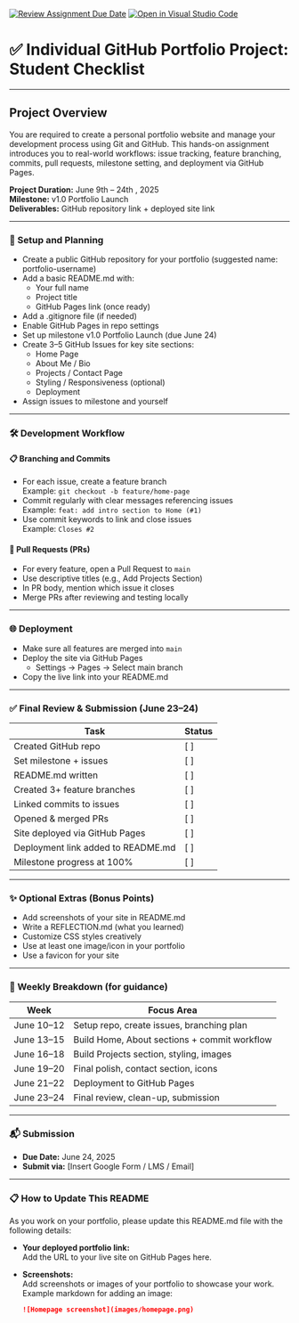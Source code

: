 [![Review Assignment Due Date](https://classroom.github.com/assets/deadline-readme-button-22041afd0340ce965d47ae6ef1cefeee28c7c493a6346c4f15d667ab976d596c.svg)](https://classroom.github.com/a/nf_lrVjW)
[![Open in Visual Studio Code](https://classroom.github.com/assets/open-in-vscode-2e0aaae1b6195c2367325f4f02e2d04e9abb55f0b24a779b69b11b9e10269abc.svg)](https://classroom.github.com/online_ide?assignment_repo_id=19843039&assignment_repo_type=AssignmentRepo)
# ✅ Individual GitHub Portfolio Project: Student Checklist
________________________________________

## Project Overview

You are required to create a personal portfolio website and manage your development process using Git and GitHub. This hands-on assignment introduces you to real-world workflows: issue tracking, feature branching, commits, pull requests, milestone setting, and deployment via GitHub Pages.

**Project Duration:** June 9th – 24th , 2025  
**Milestone:** v1.0 Portfolio Launch  
**Deliverables:** GitHub repository link + deployed site link

________________________________________

### 🧭 Setup and Planning 

- Create a public GitHub repository for your portfolio (suggested name: portfolio-username)
- Add a basic README.md with:  
  - Your full name  
  - Project title  
  - GitHub Pages link (once ready)  
- Add a .gitignore file (if needed)  
- Enable GitHub Pages in repo settings  
- Set up milestone v1.0 Portfolio Launch (due June 24)  
- Create 3–5 GitHub Issues for key site sections:  
  - Home Page  
  - About Me / Bio  
  - Projects / Contact Page  
  - Styling / Responsiveness (optional)  
  - Deployment  
- Assign issues to milestone and yourself

________________________________________

### 🛠️ Development Workflow 

#### 📋 Branching and Commits

- For each issue, create a feature branch  
  Example: `git checkout -b feature/home-page`  
- Commit regularly with clear messages referencing issues  
  Example: `feat: add intro section to Home (#1)`  
- Use commit keywords to link and close issues  
  Example: `Closes #2`

#### 🔁 Pull Requests (PRs)

- For every feature, open a Pull Request to `main`  
- Use descriptive titles (e.g., Add Projects Section)  
- In PR body, mention which issue it closes  
- Merge PRs after reviewing and testing locally

________________________________________

### 🌐 Deployment 

- Make sure all features are merged into `main`  
- Deploy the site via GitHub Pages  
  - Settings → Pages → Select main branch  
- Copy the live link into your README.md

________________________________________

### ✅ Final Review & Submission (June 23–24)

| Task                       | Status |
|----------------------------|--------|
| Created GitHub repo        | [ ]    |
| Set milestone + issues     | [ ]    |
| README.md written          | [ ]    |
| Created 3+ feature branches| [ ]    |
| Linked commits to issues   | [ ]    |
| Opened & merged PRs        | [ ]    |
| Site deployed via GitHub Pages | [ ] |
| Deployment link added to README.md | [ ] |
| Milestone progress at 100% | [ ]    |

________________________________________

### ✨ Optional Extras (Bonus Points)
 
 - Add screenshots of your site in README.md  
- Write a REFLECTION.md (what you learned)  
- Customize CSS styles creatively  
- Use at least one image/icon in your portfolio  
- Use a favicon for your site

________________________________________

### 📅 Weekly Breakdown (for guidance)

| Week          | Focus Area                                |
|---------------|------------------------------------------|
| June 10–12    | Setup repo, create issues, branching plan|
| June 13–15    | Build Home, About sections + commit workflow|
| June 16–18    | Build Projects section, styling, images  |
| June 19–20    | Final polish, contact section, icons     |
| June 21–22    | Deployment to GitHub Pages                |
| June 23–24    | Final review, clean-up, submission        |

________________________________________

### 📬 Submission

- **Due Date:** June 24, 2025  
- **Submit via:** [Insert Google Form / LMS / Email]

________________________________________

### 📋 How to Update This README

As you work on your portfolio, please update this README.md file with the following details:

- **Your deployed portfolio link:**  
  Add the URL to your live site on GitHub Pages here.

- **Screenshots:**  
  Add screenshots or images of your portfolio to showcase your work.  
  Example markdown for adding an image:  
  ```markdown
  ![Homepage screenshot](images/homepage.png)
